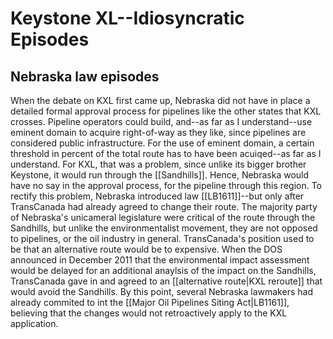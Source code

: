 # Keystone XL--Idiosyncratic Episodes

## Nebraska law episodes

When the debate on KXL first came up, Nebraska did not have in place a detailed formal approval process for pipelines like the other states that KXL crosses. Pipeline operators could build, and--as far as I understand--use eminent domain to acquire right-of-way as they like, since pipelines are considered public infrastructure. For the use of eminent domain, a certain threshold in percent of the total route has to have been acuiqed--as far as I understand. For KXL, that was a problem, since unlike its bigger brother Keystone, it would run through the [[Sandhills]]. Hence, Nebraska would have no say in the approval process, for the pipeline through this region. To rectify this problem, Nebraska introduced law [[LB1611]]--but only after TransCanada had already agreed to change their route. The majority party of Nebraska's unicameral legislature were critical of the route through the Sandhills, but unlike the environmentalist movement, they are not opposed to pipelines, or the oil industry in general. TransCanada's position used to be that an alternative route would be to expensive. When the DOS announced in December 2011 that the environmental impact assessment would be delayed for an additional anaylsis of the impact on the Sandhills, TransCanada gave in and agreed to an [[alternative route|KXL reroute]] that would avoid the Sandhills. By this point, several Nebraska lawmakers had already commited to int the [[Major Oil Pipelines Siting Act|LB1161]], believing that the changes would not retroactively apply to the KXL application. 
